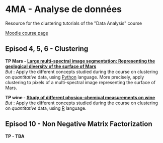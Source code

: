 # 4MA - Analyse de données
Resource for the clustering tutorials of the "Data Analysis" course

[Moodle course page](https://moodle.insa-toulouse.fr/course/view.php?id=1340)


## Episod 4, 5, 6 - Clustering 

**TP Mars - [Large multi-spectral image segmentation: Representing the geological diversity of the surface of Mars](TP-Mars/TP_Mars.ipynb)** <br>
_But_ : Apply the different concepts studied during the course on clustering on _quantitative_ data, using [Python](https://www.python.org/) language. More precisely, apply clustering to pixels of a multi-spectral image representing the surface of Mars. <br>

**TP wine - [Study of different physico-chemical measurements on wine](TP-wine/TP_wine.ipynb)** <br>
_But_ : Apply the different concepts studied during the course on clustering on _quantitative_ data, using [R](https://www.r-project.org/) language. <br>


##  Episod 10 - Non Negative Matrix Factorization 

**TP - TBA** <br>
